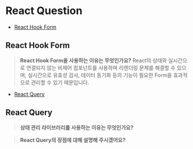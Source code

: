 # React Question

- [React Hook Form](#react-hook-form)

## React Hook Form

> **React Hook Form을 사용하는 이유는 무엇인가요?**
> React의 상태와 실시간으로 연결되지 않는 비제어 컴포넌트를 사용하며 리렌더링 문제를 해결할 수 있으며, 실시간으로 유효성 검사, 데이터 동기화 등의 기능이 필요한 Form을 효과적으로 관리할 수 있기 때문입니다.

- [React Query](#react-query)

## React Query

> **상태 관리 라이브러리를 사용하는 이유는 무엇인가요?**

> **React Query의 장점에 대해 설명해 주시겠어요?**
